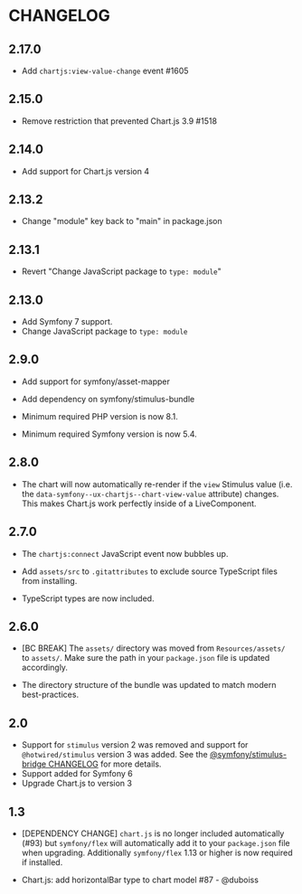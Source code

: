 # CHANGELOG

## 2.17.0

-   Add `chartjs:view-value-change` event #1605

## 2.15.0

-   Remove restriction that prevented Chart.js 3.9 #1518

## 2.14.0

-   Add support for Chart.js version 4

## 2.13.2

-   Change "module" key back to "main" in package.json

## 2.13.1

-   Revert "Change JavaScript package to `type: module`"

## 2.13.0

-   Add Symfony 7 support.
-   Change JavaScript package to `type: module`

## 2.9.0

-   Add support for symfony/asset-mapper

-   Add dependency on symfony/stimulus-bundle

-   Minimum required PHP version is now 8.1.

-   Minimum required Symfony version is now 5.4.

## 2.8.0

-   The chart will now automatically re-render if the `view` Stimulus value
    (i.e. the `data-symfony--ux-chartjs--chart-view-value` attribute) changes.
    This makes Chart.js work perfectly inside of a LiveComponent.

## 2.7.0

-   The `chartjs:connect` JavaScript event now bubbles up.

-   Add `assets/src` to `.gitattributes` to exclude source TypeScript files from
    installing.

-   TypeScript types are now included.

## 2.6.0

-   [BC BREAK] The `assets/` directory was moved from `Resources/assets/` to `assets/`. Make
    sure the path in your `package.json` file is updated accordingly.

-   The directory structure of the bundle was updated to match modern best-practices.

## 2.0

-   Support for `stimulus` version 2 was removed and support for `@hotwired/stimulus`
    version 3 was added. See the [@symfony/stimulus-bridge CHANGELOG](https://github.com/symfony/stimulus-bridge/blob/main/CHANGELOG.md#300)
    for more details.
-   Support added for Symfony 6
-   Upgrade Chart.js to version 3

## 1.3

-   [DEPENDENCY CHANGE] `chart.js` is no longer included automatically (#93)
    but `symfony/flex` will automatically add it to your `package.json` file
    when upgrading. Additionally `symfony/flex` 1.13 or higher is now required
    if installed.

-   Chart.js: add horizontalBar type to chart model #87 - @duboiss
